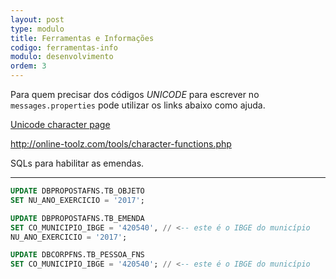 ```yaml
---
layout: post
type: modulo
title: Ferramentas e Informações
codigo: ferramentas-info
modulo: desenvolvimento
ordem: 3
---
```


Para quem precisar dos códigos _UNICODE_ para escrever no `messages.properties` pode utilizar os links abaixo como ajuda.

[Unicode character page](https://unicode-table.com/en/#00C0)

http://online-toolz.com/tools/character-functions.php


SQLs para habilitar as emendas.

***
```sql
UPDATE DBPROPOSTAFNS.TB_OBJETO
SET NU_ANO_EXERCICIO = '2017';

UPDATE DBPROPOSTAFNS.TB_EMENDA
SET CO_MUNICIPIO_IBGE = '420540', // <-- este é o IBGE do município
NU_ANO_EXERCICIO = '2017';

UPDATE DBCORPFNS.TB_PESSOA_FNS
SET CO_MUNICIPIO_IBGE = '420540'; // <-- este é o IBGE do município

```
